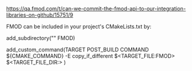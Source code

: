 https://qa.fmod.com/t/can-we-commit-the-fmod-api-to-our-integration-libraries-on-github/15751/9

FMOD can be included in your project's CMakeLists.txt by:

add_subdirectory("<FMOD-directory>" FMOD)

add_custom_command(TARGET <TARGET> POST_BUILD
  COMMAND ${CMAKE_COMMAND} -E copy_if_different
      $<TARGET_FILE:FMOD>
      $<TARGET_FILE_DIR:<TARGET>>
)